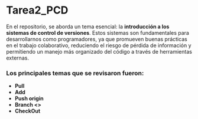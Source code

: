 # Tarea2_PCD

En el repositorio, se aborda un tema esencial: la **introducción a los sistemas de control de versiones**. Estos sistemas son fundamentales para desarrollarnos como programadores, ya que promueven buenas prácticas en el trabajo colaborativo, reduciendo el riesgo de pérdida de información y permitiendo un manejo más organizado del código a través de herramientas externas.

### Los principales temas que se revisaron fueron:
- **Pull**
- **Add**
- **Push origin**
- **Branch <>**
- **CheckOut**
